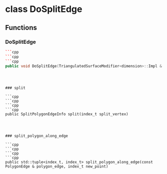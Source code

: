 # class DoSplitEdge


## Functions

### DoSplitEdge

```cpp
```cpp
```cpp
```cpp
public void DoSplitEdge(TriangulatedSurfaceModifier<dimension>::Impl & modifier, const PolygonEdge & edge)
```
```
```
```


### split

```cpp
```cpp
```cpp
```cpp
public SplitPolygonEdgeInfo split(index_t split_vertex)
```
```
```
```


### split_polygon_along_edge

```cpp
```cpp
```cpp
```cpp
public std::tuple<index_t, index_t> split_polygon_along_edge(const PolygonEdge & polygon_edge, index_t new_point)
```
```
```
```




